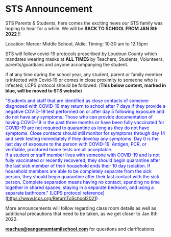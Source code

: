 # STS Announcement

STS Parents & Students, here comes the exciting news our STS family was hoping to hear for a while. We will be **BACK TO SCHOOL FROM JAN 8th 2022** !!

Location: Mercer Middle School, Aldie. 
Timing: 10:30 am to 12:15pm

STS will follow covid-19 protocols prescribed by Loudoun County which mandates wearing masks at **ALL TIMES** by Teachers, Students, Volunteers, parents/guardians and anyone accompanying the student.

If at any time during the school year, any student, parent or family member is infected with Covid-19 or comes in close proximity to someone who is infected, LCPS protocol should be followed: (**This below content, marked in blue, will be moved to STS website**)  

<span style="color:blue"> "Students and staff that are identified as close contacts of someone diagnosed with COVID-19 may return to school after 7 days if they provide a negative COVID-19 test performed on or after day 5 following exposure and do not have any symptoms. Those who can provide documentation of having COVID-19 in the past three months or have been fully vaccinated for COVID-19 are not required to quarantine as long as they do not have symptoms. Close contacts should still monitor for symptoms through day 14 and seek testing immediately if they develop any symptoms. Day 0 is the last day of exposure to the person with COVID-19. Antigen, PCR, or verifiable, proctored home tests are all acceptable.  
If a student or staff member lives with someone with COVID-19 and is not fully vaccinated or recently recovered, they should begin quarantine after the last sick member of their household ends their 10 day isolation. 
If household members are able to be completely separate from the sick person, they should begin quarantine after their last contact with the sick person. Complete separation means having no contact, spending no time together in shared spaces, staying in a separate bedroom, and using a separate bathroom." [LCPS protocol reference] (https://www.lcps.org/ReturnToSchool2021)

More announcements will follow regarding class room details as well as additional precautions that need to be taken, as we get closer to Jan 8th 2022.

**reachus@sangamamtamilschool.com** for questions and clarifications
